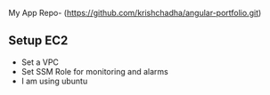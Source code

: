 My App Repo- (https://github.com/krishchadha/angular-portfolio.git)

## Setup EC2
- Set a VPC
- Set SSM Role for monitoring and alarms
- I am using ubuntu
